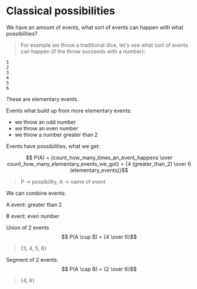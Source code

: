 # Classical possibilities

We have an amount of events, what sort of events can happen with what possibilities?
> For example we throw a traditional dice, let's see what sort of events can happen (if the throw succeeds with a number):

```
1
2
3
4
5
6
```

These are elementary events.

Events what build up from more elementary events:

 - we throw an odd number
 - we throw an even number
 - we throw a number greater than 2

Events have possibilities, what we get:

$$ P(A) = {count_how_many_times_an_event_happens  \over count_how_many_elementary_events_we_got} = {4 (greater_than_2)  \over 6 (elementary_events)}$$

> P -> possibility, A -> name of event

We can combine events:

A event: greater than 2

B event: even number

Union of 2 events
$$ P(A \cup B) = {4  \over 6}$$
> {3, 4, 5, 6}

Segment of 2 events:
$$ P(A \cap B) = {2  \over 6}$$
> {4, 6}
